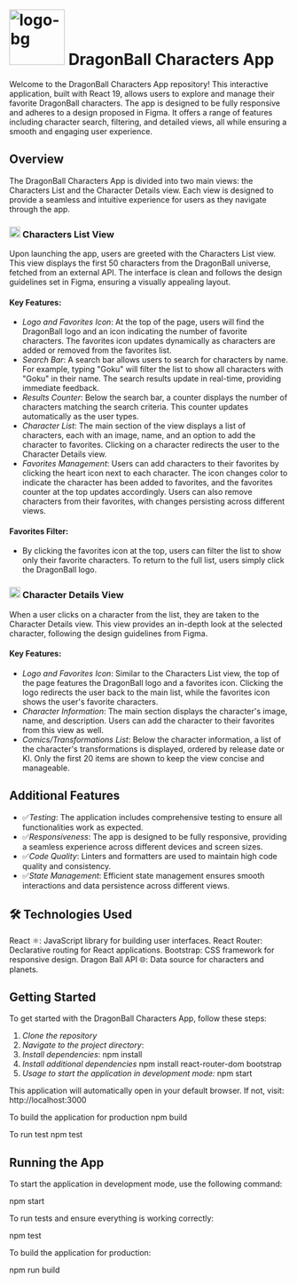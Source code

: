 # <img src="https://github.com/user-attachments/assets/29e30d03-8334-46b6-a9f0-2331c28dd6de" alt="logo-bg" width="100" /> DragonBall Characters App

Welcome to the DragonBall Characters App repository! This interactive application, built with React 19, allows users to explore and manage their favorite DragonBall characters. The app is designed to be fully responsive and adheres to a design proposed in Figma. It offers a range of features including character search, filtering, and detailed views, all while ensuring a smooth and engaging user experience.

## Overview

The DragonBall Characters App is divided into two main views: the Characters List and the Character Details view. Each view is designed to provide a seamless and intuitive experience for users as they navigate through the app.

### <img src="https://github.com/user-attachments/assets/0488e9ab-80ea-483b-a3b4-5a6a7a721eab" alt="logo-bg" width="20" /> Characters List View

Upon launching the app, users are greeted with the Characters List view. This view displays the first 50 characters from the DragonBall universe, fetched from an external API. The interface is clean and follows the design guidelines set in Figma, ensuring a visually appealing layout.

#### Key Features:

- *Logo and Favorites Icon*: At the top of the page, users will find the DragonBall logo and an icon indicating the number of favorite characters. The favorites icon updates dynamically as characters are added or removed from the favorites list.
- *Search Bar*: A search bar allows users to search for characters by name. For example, typing "Goku" will filter the list to show all characters with "Goku" in their name. The search results update in real-time, providing immediate feedback.
- *Results Counter*: Below the search bar, a counter displays the number of characters matching the search criteria. This counter updates automatically as the user types.
- *Character List*: The main section of the view displays a list of characters, each with an image, name, and an option to add the character to favorites. Clicking on a character redirects the user to the Character Details view.
- *Favorites Management*: Users can add characters to their favorites by clicking the heart icon next to each character. The icon changes color to indicate the character has been added to favorites, and the favorites counter at the top updates accordingly. Users can also remove characters from their favorites, with changes persisting across different views.

#### Favorites Filter:

- By clicking the favorites icon at the top, users can filter the list to show only their favorite characters. To return to the full list, users simply click the DragonBall logo.

### <img src="https://github.com/user-attachments/assets/0488e9ab-80ea-483b-a3b4-5a6a7a721eab" alt="logo-bg" width="20" /> Character Details View

When a user clicks on a character from the list, they are taken to the Character Details view. This view provides an in-depth look at the selected character, following the design guidelines from Figma.

#### Key Features:

- *Logo and Favorites Icon*: Similar to the Characters List view, the top of the page features the DragonBall logo and a favorites icon. Clicking the logo redirects the user back to the main list, while the favorites icon shows the user's favorite characters.
- *Character Information*: The main section displays the character's image, name, and description. Users can add the character to their favorites from this view as well.
- *Comics/Transformations List*: Below the character information, a list of the character's transformations is displayed, ordered by release date or KI. Only the first 20 items are shown to keep the view concise and manageable.

## Additional Features

- ✅*Testing*: The application includes comprehensive testing to ensure all functionalities work as expected.
- ✅*Responsiveness*: The app is designed to be fully responsive, providing a seamless experience across different devices and screen sizes.
- ✅*Code Quality*: Linters and formatters are used to maintain high code quality and consistency.
- ✅*State Management*: Efficient state management ensures smooth interactions and data persistence across different views.

## 🛠️ Technologies Used
React ⚛️: JavaScript library for building user interfaces.
React Router: Declarative routing for React applications.
Bootstrap: CSS framework for responsive design.
Dragon Ball API 🌐: Data source for characters and planets.

## Getting Started

To get started with the DragonBall Characters App, follow these steps:

1. *Clone the repository*   
2. *Navigate to the project directory*:
3. *Install dependencies*:
   npm install
4. *Install additional dependencies*
   npm install react-router-dom bootstrap
5. *Usage to start the application in development mode:*
   npm start

This application will automatically open in your default browser. If not, visit: http://localhost:3000

To build the application for production
   npm build

To run test
   npm test
   

## Running the App

To start the application in development mode, use the following command:

npm start


To run tests and ensure everything is working correctly:

npm test


To build the application for production:

npm run build
